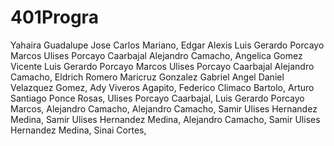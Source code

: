 # 401Progra
Yahaira Guadalupe
Jose Carlos Mariano,
Edgar Alexis
Luis Gerardo Porcayo Marcos
Ulises Porcayo Caarbajal
Alejandro Camacho,
Angelica Gomez Vicente
Luis Gerardo Porcayo Marcos
Ulises Porcayo Caarbajal
Alejandro Camacho,
Eldrich Romero
Maricruz Gonzalez Gabriel
Angel Daniel Velazquez Gomez,
Ady Viveros Agapito,
Federico Climaco Bartolo,
Arturo Santiago Ponce Rosas,
Ulises Porcayo Caarbajal,
Luis Gerardo Porcayo Marcos,
Alejandro Camacho,
Alejandro Camacho,
Samir Ulises Hernandez Medina,
Samir Ulises Hernandez Medina,
Alejandro Camacho,
Samir Ulises Hernandez Medina,
Sinai Cortes,
